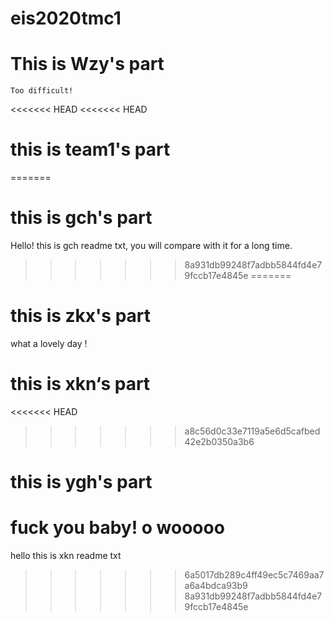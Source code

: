 # eis2020tmc1
# This is Wzy's part
    Too difficult!

<<<<<<< HEAD
<<<<<<< HEAD
# this is team1's part
=======
# this is gch's part

Hello! this is gch readme txt, you will compare
with it for a long time.
>>>>>>> 8a931db99248f7adbb5844fd4e79fccb17e4845e
=======

# this is zkx's part

what a lovely day !
# this is xkn‘s part
<<<<<<< HEAD
>>>>>>> a8c56d0c33e7119a5e6d5cafbed42e2b0350a3b6
# this is ygh's part
fuck you baby! o
wooooo
=======

hello this is xkn readme txt  

>>>>>>> 6a5017db289c4ff49ec5c7469aa7a6a4bdca93b9
>>>>>>> 8a931db99248f7adbb5844fd4e79fccb17e4845e
